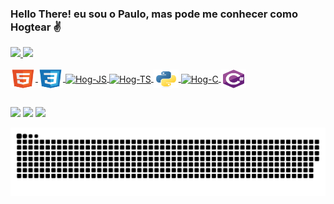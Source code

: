 ### Hello There! eu sou o Paulo, mas pode me conhecer como Hogtear ✌️

<div>
  <a href="https://github.com/hogtear">
  <img height="160em" src="https://github-readme-stats.vercel.app/api?username=hogtear&show_icons=true&theme=midnight-purple&include_all_commits=false&count_private=false"/>
  <img height="160em" src="https://github-readme-stats.vercel.app/api/top-langs/?username=hogtear&layout=compact&langs_count=8&theme=midnight-purple"/>
</div>
  
<div style="display: inline_block"><br>
  <img align="center" alt="Hog-HTML" height="30" width="40" src="https://raw.githubusercontent.com/devicons/devicon/master/icons/html5/html5-original.svg">
  <img align="center" alt="Hog-CSS" height="30" width="40" src="https://raw.githubusercontent.com/devicons/devicon/master/icons/css3/css3-original.svg">
  <img align="center" alt="Hog-JS" height="30" width="40" src="https://cdn.jsdelivr.net/gh/devicons/devicon/icons/javascript/javascript-original.svg" />
  <img align="center" alt="Hog-TS" height="30" width="40" src="https://cdn.jsdelivr.net/gh/devicons/devicon/icons/typescript/typescript-original.svg">
  <img align="center" alt="Hog-Python" height="30" width="40" src="https://raw.githubusercontent.com/devicons/devicon/master/icons/python/python-original.svg">
  <img align="center" alt="Hog-C" height="30" width="40" src="https://cdn.jsdelivr.net/gh/devicons/devicon/icons/c/c-original.svg" />
  <img align="center" alt="Hog-Csharp" height="30" width="40" src="https://raw.githubusercontent.com/devicons/devicon/master/icons/csharp/csharp-original.svg">


</div>
  
  ##

<div>  
  
  <a href="https://instagram.com/pauloarchanjo" target="_blank"><img src="https://img.shields.io/badge/-Instagram-%23E4405F?style=for-the-badge&logo=instagram&logoColor=white" target="_blank"></a>
  <a href="https://www.linkedin.com/in/pauloarchanjo/" target="_blank"><img src="https://img.shields.io/badge/LinkedIn-0077B5?style=for-the-badge&logo=linkedin&logoColor=white" target="_blank"></a>
  <a href="https://www.youtube.com/channel/UC7a7RctsIrpR4hXzRVEI7IQ" target="_blank"><img src="https://img.shields.io/badge/YouTube-FF0000?style=for-the-badge&logo=youtube&logoColor=white" target="_blank"></a>

  ![Snake animation](https://github.com/Hogtear/Hogtear/blob/output/github-contribution-grid-snake.svg)
</div>
  
